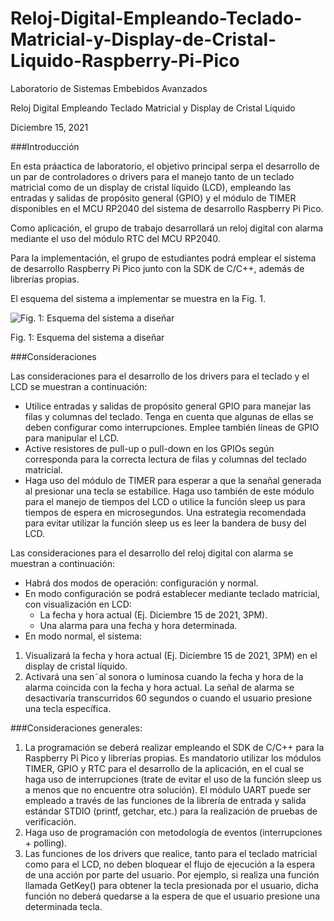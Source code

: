 # Reloj-Digital-Empleando-Teclado-Matricial-y-Display-de-Cristal-Liquido-Raspberry-Pi-Pico

Laboratorio de Sistemas Embebidos Avanzados

Reloj Digital Empleando Teclado Matricial y Display de Cristal Líquido

Diciembre 15, 2021

###Introducción

En esta práactica de laboratorio, el objetivo principal serpa el desarrollo de un par de controladores o drivers para el manejo tanto de un teclado matricial como de un display de cristal líquido (LCD), empleando las entradas y salidas de propósito general (GPIO) y el módulo de TIMER disponibles en el MCU RP2040 del sistema de desarrollo Raspberry Pi Pico.

Como aplicación, el grupo de trabajo desarrollará un reloj digital con alarma mediante el uso del módulo RTC del MCU RP2040.

Para la implementación, el grupo de estudiantes podrá emplear el sistema de desarrollo Raspberry Pi Pico junto con la SDK de C/C++, además de librerías propias.

El esquema del sistema a implementar se muestra en la Fig. 1.

![](https://i.ibb.co/6rWKk3v/Aspose-Words-08b779c8-53a2-4a54-9156-d1203e8c79dd-002.png "Fig. 1: Esquema del sistema a diseñar")

Fig. 1: Esquema del sistema a diseñar

###Consideraciones

Las consideraciones para el desarrollo de los drivers para el teclado y el LCD se muestran a continuación:

- Utilice entradas y salidas de propósito general GPIO para manejar las filas y columnas del teclado. Tenga en cuenta que algunas de ellas se deben configurar como interrupciones. Emplee también líneas de GPIO para manipular el LCD.
- Active resistores de pull-up o pull-down en los GPIOs según corresponda para la correcta lectura de filas y columnas del teclado matricial.
- Haga uso del módulo de TIMER para esperar a que la senañal generada al presionar una tecla se estabilice. Haga uso también de este módulo para el manejo de tiempos del LCD o utilice la función sleep us para tiempos de espera en microsegundos. Una estrategia recomendada para evitar utilizar la función sleep us es leer la bandera de busy del LCD.

Las consideraciones para el desarrollo del reloj digital con alarma se muestran a continuación:

- Habrá dos modos de operación: configuración y normal.
- En modo configuración se podrá establecer mediante teclado matricial, con visualización en LCD:
   * La fecha y hora actual (Ej. Diciembre 15 de 2021, 3PM).
   * Una alarma para una fecha y hora determinada.
- En modo normal, el sistema:
1) Visualizará la fecha y hora actual (Ej. Diciembre 15 de 2021, 3PM) en el display de cristal líquido.
2) Activará una sen˜al sonora o luminosa cuando la fecha y hora de la alarma coincida con la fecha y hora actual. La señal de alarma se desactivaría transcurridos 60 segundos o cuando el usuario presione una tecla específica.

###Consideraciones generales:

1. La programación se deberá realizar empleando el SDK de C/C++ para la Raspberry Pi Pico y librerías propias. Es mandatorio utilizar los módulos TIMER, GPIO y RTC para el desarrollo de la aplicación, en el cual se haga uso de interrupciones (trate de evitar el uso de la función sleep us a menos que no encuentre otra solución). El módulo UART puede ser empleado a través de las funciones de la librería de entrada y salida estándar STDIO (printf, getchar, etc.) para la realización de pruebas de verificación.
2. Haga uso de programación con metodología de eventos (interrupciones + polling).
3. Las funciones de los drivers que realice, tanto para el teclado matricial como para el LCD, no deben bloquear el flujo de ejecución a la espera de una acción por parte del usuario. Por ejemplo, si realiza una función llamada GetKey() para obtener la tecla presionada por el usuario, dicha función no deberá quedarse a la espera de que el usuario presione una determinada tecla.
